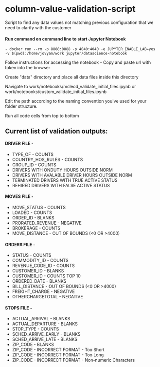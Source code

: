 # column-value-validation-script
Script to find any data values not matching previous configuration that we need to clarify with the customer 

#### Run command on command line to start Jupyter Notebook
`~ docker run --rm -p 8888:8888 -p 4040:4040 -e JUPYTER_ENABLE_LAB=yes -v $(pwd):/home/jovyan/work jupyter/datascience-notebook`

Follow instructions for accessing the notebook - Copy and paste url with token into the browser

Create "data" directory and place all data files inside this directory

Navigate to work/notebooks/mcleod_validate_initial_files.ipynb or work/notebooks/custom_validate_initial_files.ipynb

Edit the path according to the naming convention you've used for your folder structure.

Run all code cells from top to bottom

## Current list of validation outputs:

#### DRIVER FILE - 

- TYPE_OF - COUNTS
- COUNTRY_HOS_RULES - COUNTS
- GROUP_ID - COUNTS
- DRIVERS WITH ONDUTY HOURS OUTSIDE NORM
- DRIVERS WITH AVALABLE DRIVER HOURS OUTSIDE NORM
- TERMINATED DRIVERS WITH TRUE ACTIVE STATUS
- REHIRED DRIVERS WITH FALSE ACTIVE STATUS

#### MOVES FILE - 

- MOVE_STATUS - COUNTS
- LOADED - COUNTS
- ORDER_ID - BLANKS
- PRORATED_REVENUE - NEGATIVE
- BROKERAGE - COUNTS
- MOVE_DISTANCE - OUT OF BOUNDS (<0 OR >4000)

#### ORDERS FILE - 

- STATUS - COUNTS
- COMMODITY_ID - COUNTS
- REVENUE_CODE_ID - COUNTS
- CUSTOMER_ID - BLANKS
- CUSTOMER_ID - COUNTS TOP 10
- ORDERED_DATE - BLANKS
- BILL_DISTANCE - OUT OF BOUNDS (<0 OR >4000)
- FREIGHT_CHARGE - NEGATIVE
- OTHERCHARGETOTAL - NEGATIVE

#### STOPS FILE - 

- ACTUAL_ARRIVAL - BLANKS
- ACTUAL_DEPARTURE - BLANKS
- STOP_TYPE - COUNTS
- SCHED_ARRIVE_EARLY - BLANKS
- SCHED_ARRIVE_LATE - BLANKS
- ZIP_CODE - BLANKS
- ZIP_CODE - INCORRECT FORMAT - Too Short
- ZIP_CODE - INCORRECT FORMAT - Too Long
- ZIP_CODE - INCORRECT FORMAT - Non-numeric Characters